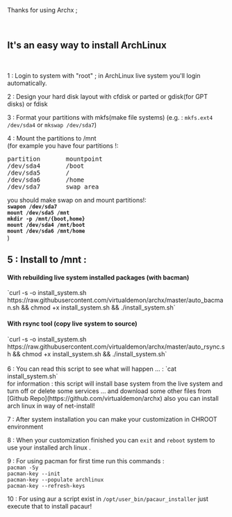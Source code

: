 <p>Thanks for using Archx ;</p><br/>

<h2>It's an easy way to install ArchLinux </h2><br/>

1 : Login to system with "root" ; in ArchLinux live system you'll login automatically. <br/>

2 : Design your hard disk layout with cfdisk or parted or gdisk(for GPT disks) or fdisk<br/> 

3 : Format your partitions with mkfs(make file systems) (e.g. : `mkfs.ext4 /dev/sda4` or `mkswap /dev/sda7`) <br/>

4 : Mount the partitions to /mnt<br/> 
(for example you have four partitions !:<br/>
<pre>
partition       mountpoint
/dev/sda4       /boot
/dev/sda5       /
/dev/sda6       /home
/dev/sda7       swap area
</pre>
you should make swap on and mount partitions!:<br/>
<b>`swapon /dev/sda7`</b><br/>
<b>`mount /dev/sda5 /mnt`</b><br/>
<b>`mkdir -p /mnt/{boot,home}`</b><br/>
<b>`mount /dev/sda4 /mnt/boot`</b><br/>
<b>`mount /dev/sda6 /mnt/home`</b><br/>
)<br/>

<h2>5 : Install to /mnt :</h2>

<h4>With rebuilding live system installed packages (with bacman)</h4> 
`curl -s -o install_system.sh https://raw.githubusercontent.com/virtualdemon/archx/master/auto_bacman.sh && chmod +x install_system.sh && ./install_system.sh`  

<h4>With rsync tool (copy live system to source) </h4>
`curl -s -o install_system.sh https://raw.githubusercontent.com/virtualdemon/archx/master/auto_rsync.sh && chmod +x install_system.sh && ./install_system.sh`  
<br/><br/>
6 : You can read this script to see what will happen ... : `cat install_system.sh`<br/>
for information : this script will install base system from the live system and turn off or delete some services ... and download some other files from [Github Repo](https://github.com/virtualdemon/archx) also you can install arch linux in way of net-install! <br/>

7 : After system installation you can make your customization in CHROOT environment <br/>

8 : When your customization finished you can `exit` and `reboot` system to use your installed arch linux .<br/>

9 : For using pacman for first time run this commands :<br/>
`pacman -Sy` <br/>
`pacman-key --init` <br/>
`pacman-key --populate archlinux`<br/>
`pacman-key --refresh-keys`<br/>

10 : For using aur a script exist in `/opt/user_bin/pacaur_installer` just execute that to install pacaur!

